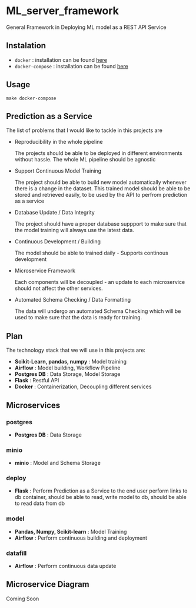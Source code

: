 # ML_server_framework
General Framework in Deploying ML model as a REST API Service

## Instalation
- `docker` : installation can be found [here](https://docs.docker.com/install/)
- `docker-compose` : installation can be found [here](https://docs.docker.com/compose/install/)

## Usage
```
make docker-compose
```


## Prediction as a Service
The list of problems that I would like to tackle in this projects are

- Reproducibility in the whole pipeline

    The projects should be able to be deployed in different environments without hassle. The whole ML pipeline should be agnostic

- Support Continuous Model Training

    The project should be able to build new model automatically whenever there is a change in the dataset. This trained model should be able to be stored and retrieved easily, to be used by the API to perfrom prediction as a service

- Database Update / Data Integrity

    The project should have a proper database suppport to make sure that the model training will always use the latest data.

- Continuous Development / Building

    The model should be able to trained daily - Supports continous development

- Microservice Framework

    Each components will be decoupled - an update to each microservice should not affect the other services.

- Automated Schema Checking / Data Formatting

    The data will undergo an automated Schema Checking which will be used to make sure that the data is ready for training.

## Plan

The technology stack that we will use in this projects are:

- **Scikit-Learn, pandas, numpy** : Model training
- **Airflow** :  Model building, Workflow Pipeline
- **Postgres DB** : Data Storage, Model Storage
- **Flask** : Restful API
- **Docker** : Containerization, Decoupling different services

## Microservices

### postgres
- **Postgres DB** : Data Storage

### minio
- **minio** : Model and Schema Storage

### deploy
- **Flask** : Perform Prediction as a Service to the end user
perform links to db container, should be able to read, write model to db, should be able to read data from db

### model

- **Pandas, Numpy, Scikit-learn** : Model Training
- **Airflow** : Perform continuous building and deployment

### datafill
- **Airflow** : Perform continuous data update

## Microservice Diagram

Coming Soon